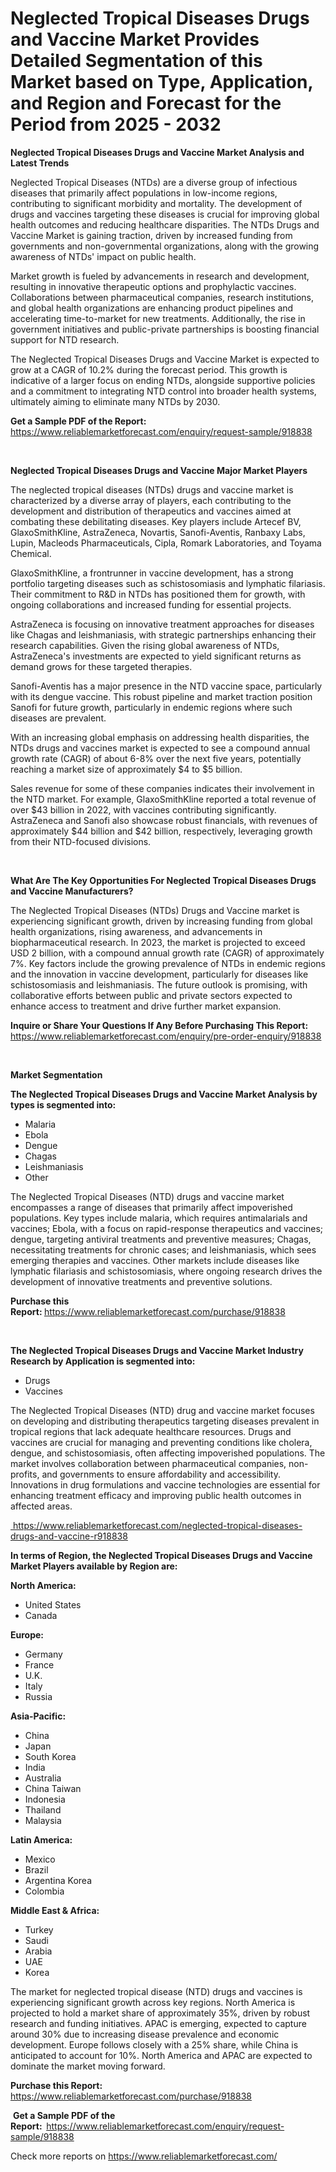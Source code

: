 <p><h1>Neglected Tropical Diseases Drugs and Vaccine Market Provides Detailed Segmentation of this Market based on Type, Application, and Region and Forecast for the Period from 2025 - 2032</h1></p><p><strong>Neglected Tropical Diseases Drugs and Vaccine Market Analysis and Latest Trends</strong></p>
<p><p>Neglected Tropical Diseases (NTDs) are a diverse group of infectious diseases that primarily affect populations in low-income regions, contributing to significant morbidity and mortality. The development of drugs and vaccines targeting these diseases is crucial for improving global health outcomes and reducing healthcare disparities. The NTDs Drugs and Vaccine Market is gaining traction, driven by increased funding from governments and non-governmental organizations, along with the growing awareness of NTDs' impact on public health.</p><p>Market growth is fueled by advancements in research and development, resulting in innovative therapeutic options and prophylactic vaccines. Collaborations between pharmaceutical companies, research institutions, and global health organizations are enhancing product pipelines and accelerating time-to-market for new treatments. Additionally, the rise in government initiatives and public-private partnerships is boosting financial support for NTD research.</p><p>The Neglected Tropical Diseases Drugs and Vaccine Market is expected to grow at a CAGR of 10.2% during the forecast period. This growth is indicative of a larger focus on ending NTDs, alongside supportive policies and a commitment to integrating NTD control into broader health systems, ultimately aiming to eliminate many NTDs by 2030.</p></p>
<p><strong>Get a Sample PDF of the Report:&nbsp;</strong> <a href="https://www.reliablemarketforecast.com/enquiry/request-sample/918838?utm_campaign=2940&utm_medium=2&utm_source=Github&utm_content=ia&utm_term=07032025&utm_id=neglected-tropical-diseases-drugs-and-vaccine">https://www.reliablemarketforecast.com/enquiry/request-sample/918838</a></p>
<p>&nbsp;</p>
<p><strong>Neglected Tropical Diseases Drugs and Vaccine Major Market Players</strong></p>
<p><p>The neglected tropical diseases (NTDs) drugs and vaccine market is characterized by a diverse array of players, each contributing to the development and distribution of therapeutics and vaccines aimed at combating these debilitating diseases. Key players include Artecef BV, GlaxoSmithKline, AstraZeneca, Novartis, Sanofi-Aventis, Ranbaxy Labs, Lupin, Macleods Pharmaceuticals, Cipla, Romark Laboratories, and Toyama Chemical.</p><p>GlaxoSmithKline, a frontrunner in vaccine development, has a strong portfolio targeting diseases such as schistosomiasis and lymphatic filariasis. Their commitment to R&D in NTDs has positioned them for growth, with ongoing collaborations and increased funding for essential projects.</p><p>AstraZeneca is focusing on innovative treatment approaches for diseases like Chagas and leishmaniasis, with strategic partnerships enhancing their research capabilities. Given the rising global awareness of NTDs, AstraZeneca's investments are expected to yield significant returns as demand grows for these targeted therapies.</p><p>Sanofi-Aventis has a major presence in the NTD vaccine space, particularly with its dengue vaccine. This robust pipeline and market traction position Sanofi for future growth, particularly in endemic regions where such diseases are prevalent.</p><p>With an increasing global emphasis on addressing health disparities, the NTDs drugs and vaccines market is expected to see a compound annual growth rate (CAGR) of about 6-8% over the next five years, potentially reaching a market size of approximately $4 to $5 billion.</p><p>Sales revenue for some of these companies indicates their involvement in the NTD market. For example, GlaxoSmithKline reported a total revenue of over $43 billion in 2022, with vaccines contributing significantly. AstraZeneca and Sanofi also showcase robust financials, with revenues of approximately $44 billion and $42 billion, respectively, leveraging growth from their NTD-focused divisions.</p></p>
<p>&nbsp;</p>
<p><strong>What Are The Key Opportunities For Neglected Tropical Diseases Drugs and Vaccine Manufacturers?</strong></p>
<p><p>The Neglected Tropical Diseases (NTDs) Drugs and Vaccine market is experiencing significant growth, driven by increasing funding from global health organizations, rising awareness, and advancements in biopharmaceutical research. In 2023, the market is projected to exceed USD 2 billion, with a compound annual growth rate (CAGR) of approximately 7%. Key factors include the growing prevalence of NTDs in endemic regions and the innovation in vaccine development, particularly for diseases like schistosomiasis and leishmaniasis. The future outlook is promising, with collaborative efforts between public and private sectors expected to enhance access to treatment and drive further market expansion.</p></p>
<p><strong>Inquire or Share Your Questions If Any Before Purchasing This Report:</strong> <a href="https://www.reliablemarketforecast.com/enquiry/pre-order-enquiry/918838?utm_campaign=2940&utm_medium=2&utm_source=Github&utm_content=ia&utm_term=07032025&utm_id=neglected-tropical-diseases-drugs-and-vaccine">https://www.reliablemarketforecast.com/enquiry/pre-order-enquiry/918838</a></p>
<p>&nbsp;</p>
<p><strong>Market Segmentation</strong></p>
<p><strong>The Neglected Tropical Diseases Drugs and Vaccine Market Analysis by types is segmented into:</strong></p>
<p><ul><li>Malaria</li><li>Ebola</li><li>Dengue</li><li>Chagas</li><li>Leishmaniasis</li><li>Other</li></ul></p>
<p><p>The Neglected Tropical Diseases (NTD) drugs and vaccine market encompasses a range of diseases that primarily affect impoverished populations. Key types include malaria, which requires antimalarials and vaccines; Ebola, with a focus on rapid-response therapeutics and vaccines; dengue, targeting antiviral treatments and preventive measures; Chagas, necessitating treatments for chronic cases; and leishmaniasis, which sees emerging therapies and vaccines. Other markets include diseases like lymphatic filariasis and schistosomiasis, where ongoing research drives the development of innovative treatments and preventive solutions.</p></p>
<p><strong>Purchase this Report:&nbsp;</strong><a href="https://www.reliablemarketforecast.com/purchase/918838?utm_campaign=2940&utm_medium=2&utm_source=Github&utm_content=ia&utm_term=07032025&utm_id=neglected-tropical-diseases-drugs-and-vaccine">https://www.reliablemarketforecast.com/purchase/918838</a></p>
<p>&nbsp;</p>
<p><strong>The Neglected Tropical Diseases Drugs and Vaccine Market Industry Research by Application is segmented into:</strong></p>
<p><ul><li>Drugs</li><li>Vaccines</li></ul></p>
<p><p>The Neglected Tropical Diseases (NTD) drug and vaccine market focuses on developing and distributing therapeutics targeting diseases prevalent in tropical regions that lack adequate healthcare resources. Drugs and vaccines are crucial for managing and preventing conditions like cholera, dengue, and schistosomiasis, often affecting impoverished populations. The market involves collaboration between pharmaceutical companies, non-profits, and governments to ensure affordability and accessibility. Innovations in drug formulations and vaccine technologies are essential for enhancing treatment efficacy and improving public health outcomes in affected areas.</p></p>
<p><a href="https://www.reliablemarketforecast.com/neglected-tropical-diseases-drugs-and-vaccine-r918838?utm_campaign=2940&utm_medium=2&utm_source=Github&utm_content=ia&utm_term=07032025&utm_id=neglected-tropical-diseases-drugs-and-vaccine">&nbsp;https://www.reliablemarketforecast.com/neglected-tropical-diseases-drugs-and-vaccine-r918838</a></p>
<p><strong>In terms of Region, the Neglected Tropical Diseases Drugs and Vaccine Market Players available by Region are:</strong></p>
<p>
    <p> <strong> North America: </strong>
        <ul>
            <li>United States</li>
            <li>Canada</li>
        </ul>
        </p> 
    <p> <strong> Europe: </strong>
        <ul>
            <li>Germany</li>
            <li>France</li>
            <li>U.K.</li>
            <li>Italy</li>
            <li>Russia</li>
        </ul>
        </p> 
    <p> <strong> Asia-Pacific: </strong>
        <ul>
            <li>China</li>
            <li>Japan</li>
            <li>South Korea</li>
            <li>India</li>
            <li>Australia</li>
            <li>China Taiwan</li>
            <li>Indonesia</li>
            <li>Thailand</li>
            <li>Malaysia</li>
        </ul>
        </p> 
    <p> <strong> Latin America: </strong>
        <ul>
            <li>Mexico</li>
            <li>Brazil</li>
            <li>Argentina Korea</li>
            <li>Colombia</li>
        </ul>
        </p> 
    <p> <strong> Middle East & Africa: </strong>
        <ul>
            <li>Turkey</li>
            <li>Saudi</li>
            <li>Arabia</li>
            <li>UAE</li>
            <li>Korea</li>
        </ul>
    </p>
    </p>
<p><p>The market for neglected tropical disease (NTD) drugs and vaccines is experiencing significant growth across key regions. North America is projected to hold a market share of approximately 35%, driven by robust research and funding initiatives. APAC is emerging, expected to capture around 30% due to increasing disease prevalence and economic development. Europe follows closely with a 25% share, while China is anticipated to account for 10%. North America and APAC are expected to dominate the market moving forward.</p></p>
<p><strong>Purchase this Report: </strong><a href="https://www.reliablemarketforecast.com/purchase/918838?utm_campaign=2940&utm_medium=2&utm_source=Github&utm_content=ia&utm_term=07032025&utm_id=neglected-tropical-diseases-drugs-and-vaccine">https://www.reliablemarketforecast.com/purchase/918838</a></p>
<p>&nbsp;<strong>Get a Sample PDF of the Report:&nbsp;&nbsp;</strong><a href="https://www.reliablemarketforecast.com/enquiry/request-sample/918838?utm_campaign=2940&utm_medium=2&utm_source=Github&utm_content=ia&utm_term=07032025&utm_id=neglected-tropical-diseases-drugs-and-vaccine">https://www.reliablemarketforecast.com/enquiry/request-sample/918838</a></p>
<p><strong></strong></p>
<p>Check more reports on <a href="https://www.reliablemarketforecast.com/?utm_campaign=2940&utm_medium=2&utm_source=Github&utm_content=ia&utm_term=07032025&utm_id=neglected-tropical-diseases-drugs-and-vaccine">https://www.reliablemarketforecast.com/</a></p>